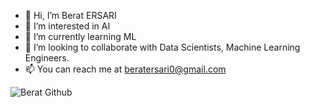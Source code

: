 - 👋 Hi, I’m Berat ERSARI
- 👀 I’m interested in AI
- 🌱 I’m currently learning ML
- 💞️ I’m looking to collaborate with Data Scientists, Machine Learning Engineers.
- 📫 You can reach me at beratersari0@gmail.com

<!---
beratersari/beratersari is a ✨ special ✨ repository because its `README.md` (this file) appears on your GitHub profile.
You can click the Preview link to take a look at your changes.
--->

![Berat Github](https://github-readme-stats.vercel.app/api?username=beratersari&hide=contribs,prs)

